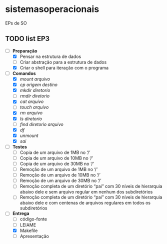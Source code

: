 # sistemasoperacionais
EPs de SO

## TODO list EP3

- [ ] **Preparação**
    - [x] Pensar na estrutura de dados
    - [ ] Criar abstração para a estrutura de dados
    - [x] Criar o shell para iteração com o programa
- [ ] **Comandos**
    - [x] *mount arquivo*
    - [x] *cp origem destino*
    - [x] *mkdir diretorio*
    - [ ] *rmdir diretorio*
    - [x] *cat arquivo*
    - [ ] *touch arquivo*
    - [x] *rm arquivo*
    - [x] *ls diretorio*
    - [ ] *find diretorio arquivo*
    - [x] *df*
    - [x] *unmount*
    - [x] *sai*
- [ ] **Testes**
    - [ ] Copia de um arquivo de 1MB no ‘/’
    - [ ] Copia de um arquivo de 10MB no ‘/’
    - [ ] Copia de um arquivo de 30MB no ‘/’
    - [ ] Remoção de um arquivo de 1MB no ‘/’
    - [ ] Remoção de um arquivo de 10MB no ‘/’
    - [ ] Remoção de um arquivo de 30MB no ‘/’
    - [ ] Remoção completa de um diretório “pai” com 30 níveis de hierarquia abaixo dele e sem arquivo regular em nenhum dos subdiretórios
    - [ ] Remoção completa de um diretório “pai” com 30 níveis de hierarquia abaixo dele e com centenas de arquivos regulares em todos os subdiretórios
- [ ] **Entrega**
    - [ ] código-fonte
    - [ ] LEIAME
    - [x] Makefile
    - [ ] Apresentação

